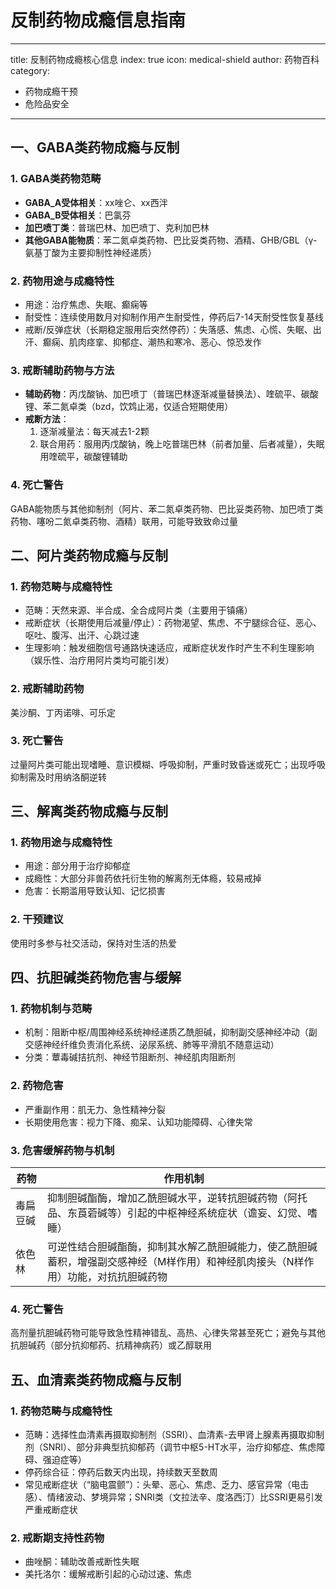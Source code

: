 # 反制药物成瘾信息指南
---
title: 反制药物成瘾核心信息
index: true
icon: medical-shield
author: 药物百科
category:
  - 药物成瘾干预
  - 危险品安全
---

## 一、GABA类药物成瘾与反制
### 1. GABA类药物范畴
- **GABA_A受体相关**：xx唑仑、xx西泮
- **GABA_B受体相关**：巴氯芬
- **加巴喷丁类**：普瑞巴林、加巴喷丁、克利加巴林
- **其他GABA能物质**：苯二氮卓类药物、巴比妥类药物、酒精、GHB/GBL（γ-氨基丁酸为主要抑制性神经递质）

### 2. 药物用途与成瘾特性
- 用途：治疗焦虑、失眠、癫痫等
- 耐受性：连续使用数月对抑制作用产生耐受性，停药后7-14天耐受性恢复基线
- 戒断/反弹症状（长期稳定服用后突然停药）：失落感、焦虑、心慌、失眠、出汗、癫痫、肌肉痉挛、抑郁症、潮热和寒冷、恶心、惊恐发作

### 3. 戒断辅助药物与方法
- **辅助药物**：丙戊酸钠、加巴喷丁（普瑞巴林逐渐减量替换法）、喹硫平、碳酸锂、苯二氮卓类（bzd，饮鸩止渴，仅适合短期使用）
- **戒断方法**：
  1. 逐渐减量法：每天减去1-2颗
  2. 联合用药：服用丙戊酸钠，晚上吃普瑞巴林（前者加量、后者减量），失眠用喹硫平，碳酸锂辅助

### 4. 死亡警告
GABA能物质与其他抑制剂（阿片、苯二氮卓类药物、巴比妥类药物、加巴喷丁类药物、噻吩二氮卓类药物、酒精）联用，可能导致致命过量


## 二、阿片类药物成瘾与反制
### 1. 药物范畴与成瘾特性
- 范畴：天然来源、半合成、全合成阿片类（主要用于镇痛）
- 戒断症状（长期使用后减量/停止）：药物渴望、焦虑、不宁腿综合征、恶心、呕吐、腹泻、出汗、心跳过速
- 生理影响：触发细胞信号通路快速适应，戒断症状发作时产生不利生理影响（娱乐性、治疗用阿片类均可能引发）

### 2. 戒断辅助药物
美沙酮、丁丙诺啡、可乐定

### 3. 死亡警告
过量阿片类可能出现嗜睡、意识模糊、呼吸抑制，严重时致昏迷或死亡；出现呼吸抑制需及时用纳洛酮逆转


## 三、解离类药物成瘾与反制
### 1. 药物用途与成瘾特性
- 用途：部分用于治疗抑郁症
- 成瘾性：大部分非兽药依托衍生物的解离剂无体瘾，较易戒掉
- 危害：长期滥用导致认知、记忆损害

### 2. 干预建议
使用时多参与社交活动，保持对生活的热爱


## 四、抗胆碱类药物危害与缓解
### 1. 药物机制与范畴
- 机制：阻断中枢/周围神经系统神经递质乙酰胆碱，抑制副交感神经冲动（副交感神经纤维负责消化系统、泌尿系统、肺等平滑肌不随意运动）
- 分类：蕈毒碱拮抗剂、神经节阻断剂、神经肌肉阻断剂

### 2. 药物危害
- 严重副作用：肌无力、急性精神分裂
- 长期使用危害：视力下降、痴呆、认知功能障碍、心律失常

### 3. 危害缓解药物与机制
| 药物       | 作用机制                                                                 |
|------------|--------------------------------------------------------------------------|
| 毒扁豆碱   | 抑制胆碱酯酶，增加乙酰胆碱水平，逆转抗胆碱药物（阿托品、东莨菪碱等）引起的中枢神经系统症状（谵妄、幻觉、嗜睡） |
| 依色林     | 可逆性结合胆碱酯酶，抑制其水解乙酰胆碱能力，使乙酰胆碱蓄积，增强副交感神经（M样作用）和神经肌肉接头（N样作用）功能，对抗抗胆碱药物 |

### 4. 死亡警告
高剂量抗胆碱药物可能导致急性精神错乱、高热、心律失常甚至死亡；避免与其他抗胆碱药（部分抗抑郁药、抗精神病药）或乙醇联用


## 五、血清素类药物成瘾与反制
### 1. 药物范畴与成瘾特性
- 范畴：选择性血清素再摄取抑制剂（SSRI）、血清素-去甲肾上腺素再摄取抑制剂（SNRI）、部分非典型抗抑郁药（调节中枢5-HT水平，治疗抑郁症、焦虑障碍、强迫症等）
- 停药综合征：停药后数天内出现，持续数天至数周
- 常见戒断症状（“脑电震颤”）：头晕、恶心、焦虑、乏力、感官异常（电击感）、情绪波动、梦境异常；SNRI类（文拉法辛、度洛西汀）比SSRI更易引发严重戒断症状

### 2. 戒断期支持性药物
- 曲唑酮：辅助改善戒断性失眠
- 美托洛尔：缓解戒断引起的心动过速、焦虑